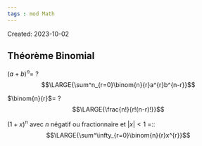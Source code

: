 ```yaml
---
tags : mod Math
---
```

Created: 2023-10-02

## Théorème Binomial
$(a+b)^{n}$=
?
$$\LARGE{\sum^n_{r=0}\binom{n}{r}a^{r}b^{n-r}}$$
<!--SR:!2023-10-14,1,230-->

$\binom{n}{r}$=
?
$$\LARGE{\frac{n!}{r!(n-r)!}}$$
<!--SR:!2023-10-14,1,230-->

$(1+x)^{n}$ avec $n$ négatif ou fractionnaire et $|x|<1$ =::$$\LARGE{\sum^\infty_{r=0}\binom{n}{r}x^{r}}$$